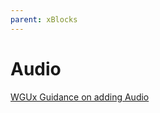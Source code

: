 ```yaml
---
parent: xBlocks
---
```


# Audio

[WGUx Guidance on adding Audio](https://westerngovernorsuniversity.sharepoint.com/sites/WGUx2/SitePages/Multimedia-(Revised).aspx#audio-and-video)